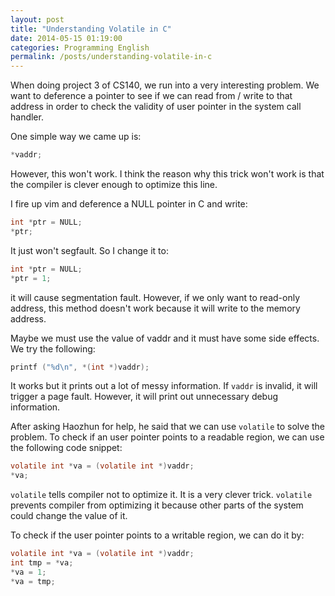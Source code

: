 ```yaml
---
layout: post
title: "Understanding Volatile in C"
date: 2014-05-15 01:19:00
categories: Programming English
permalink: /posts/understanding-volatile-in-c
---
```


When doing project 3 of CS140, we run into a very interesting problem. We want to deference a pointer to see if we can read from / write to that address in order to check the validity of user pointer in the system call handler.

One simple way we came up is:

```c
*vaddr;
```

However, this won't work. I think the reason why this trick won't work is that the compiler is clever enough to optimize this line.

I fire up vim and deference a NULL pointer in C and write:

```c
int *ptr = NULL;
*ptr;
```

It just won't segfault. So I change it to:

```c
int *ptr = NULL;
*ptr = 1;
```

it will cause segmentation fault. However, if we only want to read-only address, this method doesn't work because it will write to the memory address.

Maybe we must use the value of vaddr and it must have some side effects. We try the following:

```c
printf ("%d\n", *(int *)vaddr);
```

It works but it prints out a lot of messy information. If ```vaddr``` is invalid, it will trigger a page fault. However, it will print out unnecessary debug information.

After asking Haozhun for help, he said that we can use ```volatile``` to solve the problem. To check if an user pointer points to a readable region, we can use the following code snippet:

```c
volatile int *va = (volatile int *)vaddr;
*va;
```

```volatile``` tells compiler not to optimize it. It is a very clever trick. ```volatile``` prevents compiler from optimizing it because other parts of the system could change the value of it.

To check if the user pointer points to a writable region, we can do it by:

```c
volatile int *va = (volatile int *)vaddr;
int tmp = *va;
*va = 1;
*va = tmp;
```
